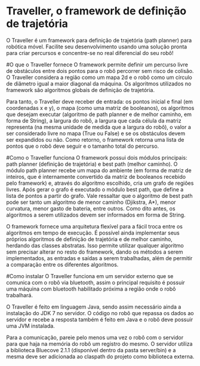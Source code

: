 # Traveller, o framework de definição de trajetória
O Traveller é um framework para definição de trajetória (path planner) para robótica móvel. Facilite seu desenvolvimento usando uma solução pronta para criar percursos e concentre-se no real diferencial do seu robô!

#O que o Traveller fornece
O framework permite definir um percurso livre de obstáculos entre dois pontos para o robô percorrer sem risco de colisão. O Traveller considera a região como um mapa 2d e o robô como um círculo de diâmetro igual a maior diagonal da máquina. Os algoritmos utilizados no framework são algoritmos globais de definição de trajetória.

Para tanto, o Traveller deve receber de entrada: os pontos inicial e final (em coordenadas x e y), o mapa (como uma matriz de booleanos), os algoritmos que desejam executar (algoritmo de path planner e de melhor caminho, em forma de String), a largura do robô, a largura que cada célula da matriz representa (na mesma unidade de medida que a largura do robô), o valor a ser considerado livre no mapa (True ou False) e se os obstáculos devem ser expandidos ou não. Como retorno, o framework retorna uma lista de pontos que o robô deve seguir e o tamanho total do percurso.

#Como o Traveller funciona
O framework possui dois módulos principais: path planner (definição de trajetória) e best path (melhor caminho). O módulo path planner recebe um mapa do ambiente (em forma de matriz de inteiros, que é internamente convertido da matriz de booleanos recebido pelo framework) e, através do algoritmo escolhido, cria um grafo de regiões livres. Após gerar o grafo é executado o módulo best path, que define a lista de pontos a partir do grafo. Vale ressaltar que o algoritmo de best path pode ser tanto um algoritmo de menor caminho (Djikstra, A*), menor curvatura, menor gasto de bateria, entre outros. Como dito antes, os algoritmos a serem utilizados devem ser informados em forma de String.

O framework fornece uma arquitetura flexível para a fácil troca entre os algoritmos em tempo de execução. É possível ainda implementar seus próprios algoritmos de definição de trajetória e de melhor caminho, herdando das classes abstratas. Isso permite utilizar qualquer algoritmo sem precisar alterar no resto do framework, dando os métodos a serem implementados, as entradas e saídas a serem trabalhadas, além de permitir a comparação entre os diferentes algoritmos.

#Como instalar
O Traveller funciona em um servidor externo que se comunica com o robô via bluetooth, assim o principal requisito é possuir uma máquina com bluetooth habilitado próxima a região onde o robô trabalhará.

O Traveller é feito em linguagem Java, sendo assim necessário ainda a instalação do JDK 7 no servidor. O código no robô que repassa os dados ao servidor e recebe a resposta também é feito em Java e o robô deve possuir uma JVM instalada.

Para a comunicação, pareie pelo menos uma vez o robô com o servidor para que haja na memória do robô um registro do mesmo. O servidor utiliza a biblioteca Bluecove 2.1.1 (disponível dentro da pasta server/bin) e a mesma deve ser adicionada ao claspath do projeto como biblioteca externa.
